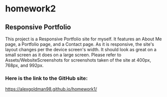 # homework2
## Responsive Portfolio

This project is a Responsive Portfolio site for myself. It features an About Me page, a Portfolio page, and a Contact page. As it is responsive, the site's layout changes per the device screen's width. It should look as great on a small screen as it does on a large screen. Please refer to Assets/WebsiteScreenshots for screenshots taken of the site at 400px, 768px, and 992px.

### Here is the link to the GitHub site: 
https://alexgoldman98.github.io/homework1/


